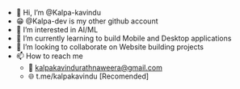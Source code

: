 - 👋 Hi, I’m @Kalpa-kavindu
- 😁 @Kalpa-dev is my other github account
- 👀 I’m interested in AI/ML
- 🌱 I’m currently learning to build Mobile and Desktop applications
- 💞️ I’m looking to collaborate on Website building projects
- 📫 How to reach me
  - 📧 kalpakavindurathnaweera@gmail.com
  - 🌐 t.me/kalpakavindu [Recomended]

<!---
Kalpa-kavindu/Kalpa-kavindu is a ✨ special ✨ repository because its `README.md` (this file) appears on your GitHub profile.
You can click the Preview link to take a look at your changes.
--->
